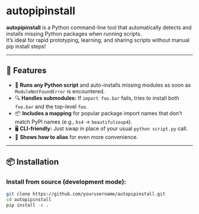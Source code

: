 # autopipinstall

**autopipinstall** is a Python command-line tool that automatically detects and installs missing Python packages when running scripts.  
It’s ideal for rapid prototyping, learning, and sharing scripts without manual pip install steps!

---

## 🚀 Features

- 🚚 **Runs any Python script** and auto-installs missing modules as soon as `ModuleNotFoundError` is encountered.
- 🔍 **Handles submodules:** If `import foo.bar` fails, tries to install both `foo.bar` and the top-level `foo`.
- 📦 **Includes a mapping** for popular package import names that don’t match PyPI names (e.g., `bs4` → `beautifulsoup4`).
- 🖥️ **CLI-friendly:** Just swap in place of your usual `python script.py` call.
- 🧰 **Shows how to alias** for even more convenience.

---

## 📦 Installation

### Install from source (development mode):

```bash
git clone https://github.com/yourusername/autopipinstall.git
cd autopipinstall
pip install -e .
